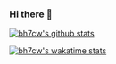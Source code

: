 ### Hi there 👋

<!--
**bh7cw/bh7cw** is a ✨ _special_ ✨ repository because its `README.md` (this file) appears on your GitHub profile.

Here are some ideas to get you started:

- 🔭 I’m currently working on ...
- 🌱 I’m currently learning ...
- 👯 I’m looking to collaborate on ...
- 🤔 I’m looking for help with ...
- 💬 Ask me about ...
- 📫 How to reach me: ...
- 😄 Pronouns: ...
- ⚡ Fun fact: ...


- 🔭 I’m interested in Linux, cloud, infrastructure.
- 🌱 I’m currently learning container, kubernetes.
- 👯 I’m looking to collaborate on open source projects.
-->

[![bh7cw's github stats](https://github-readme-stats.vercel.app/api?username=bh7cw&count_private=true&show_icons=true&theme=Gradient&hide=stars,issues)](https://github.com/anuraghazra/github-readme-stats)

[![bh7cw's wakatime stats](https://github-readme-stats.vercel.app/api/wakatime?username=bh7cw)](https://github.com/anuraghazra/github-readme-stats)

